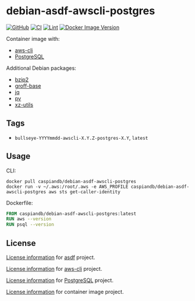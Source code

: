 # debian-asdf-awscli-postgres

[![GitHub](https://img.shields.io/github/v/tag/caspiandb/docker-debian-asdf-awscli-postgres?label=GitHub)](https://github.com/caspiandb/docker-debian-asdf-awscli-postgres)
[![CI](https://github.com/caspiandb/docker-debian-asdf-awscli-postgres/actions/workflows/ci.yaml/badge.svg)](https://github.com/caspiandb/docker-debian-asdf-awscli-postgres/actions/workflows/ci.yaml)
[![Lint](https://github.com/caspiandb/docker-debian-asdf-awscli-postgres/actions/workflows/lint.yaml/badge.svg)](https://github.com/caspiandb/docker-debian-asdf-awscli-postgres/actions/workflows/lint.yaml)
[![Docker Image Version](https://img.shields.io/docker/v/caspiandb/debian-asdf-awscli-postgres/latest?label=docker&logo=docker)](https://hub.docker.com/r/caspiandb/debian-asdf-awscli-postgres)

Container image with:

- [aws-cli](https://github.com/aws/aws-cli)
- [PostgreSQL](https://github.com/postgres/postgres)

Additional Debian packages:

- [bzip2](https://packages.debian.org/bullseye/bzip2)
- [groff-base](https://packages.debian.org/bullseye/groff-base)
- [jq](https://packages.debian.org/bullseye/jq)
- [pv](https://packages.debian.org/bullseye/pv)
- [xz-utils](https://packages.debian.org/bullseye/xz-utils)

## Tags

- `bullseye-YYYYmmdd-awscli-X.Y.Z-postgres-X.Y`, `latest`

## Usage

CLI:

```shell
docker pull caspiandb/debian-asdf-awscli-postgres
docker run -v ~/.aws:/root/.aws -e AWS_PROFILE caspiandb/debian-asdf-awscli-postgres aws sts get-caller-identity
```

Dockerfile:

```Dockerfile
FROM caspiandb/debian-asdf-awscli-postgres:latest
RUN aws --version
RUN psql --version
```

## License

[License information](https://github.com/asdf-vm/asdf/blob/master/LICENSE) for
[asdf](https://asdf-vm.com/) project.

[License information](https://github.com/aws/aws-cli/blob/develop/LICENSE.txt)
for [aws-cli](https://github.com/aws/aws-cli) project.

[License
information](https://github.com/postgres/postgres/blob/master/COPYRIGHT) for
[PostgreSQL](https://github.com/postgres/postgres) project.

[License
information](https://github.com/caspiandb/docker-debian-asdf-awscli-postgres/blob/main/LICENSE) for
container image project.
